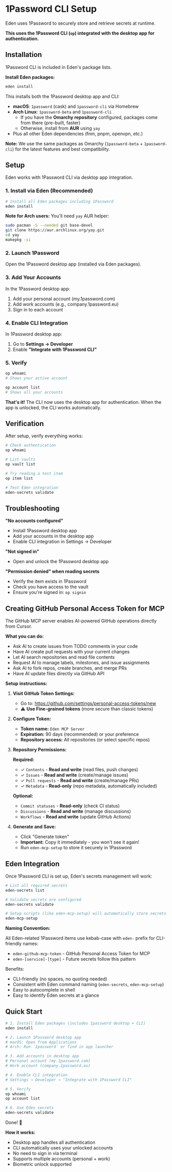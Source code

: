 # 1Password CLI Setup

Eden uses 1Password to securely store and retrieve secrets at runtime.

**This uses the 1Password CLI (`op`) integrated with the desktop app for authentication.**

## Installation

1Password CLI is included in Eden's package lists.

**Install Eden packages:**
```bash
eden install
```

This installs both the 1Password desktop app and CLI:
- **macOS**: `1password` (cask) and `1password-cli` via Homebrew
- **Arch Linux**: `1password-beta` and `1password-cli`
  - If you have the **Omarchy repository** configured, packages come from there (pre-built, faster)
  - Otherwise, install from **AUR** using `yay`
- Plus all other Eden dependencies (fnm, pnpm, openvpn, etc.)

**Note:** We use the same packages as Omarchy (`1password-beta` + `1password-cli`) for the latest features and best compatibility.

## Setup

Eden works with 1Password CLI via desktop app integration.

### 1. Install via Eden (Recommended)

```bash
# Install all Eden packages including 1Password
eden install
```

**Note for Arch users:** You'll need `yay` AUR helper:
```bash
sudo pacman -S --needed git base-devel
git clone https://aur.archlinux.org/yay.git
cd yay
makepkg -si
```

### 2. Launch 1Password

Open the 1Password desktop app (installed via Eden packages).

### 3. Add Your Accounts

In the 1Password desktop app:
1. Add your personal account (my.1password.com)
2. Add work accounts (e.g., company.1password.eu)
3. Sign in to each account

### 4. Enable CLI Integration

In 1Password desktop app:
1. Go to **Settings → Developer**
2. Enable **"Integrate with 1Password CLI"**

### 5. Verify

```bash
op whoami
# Shows your active account

op account list
# Shows all your accounts
```

**That's it!** The CLI now uses the desktop app for authentication. When the app is unlocked, the CLI works automatically.

## Verification

After setup, verify everything works:

```bash
# Check authentication
op whoami

# List vaults
op vault list

# Try reading a test item
op item list

# Test Eden integration
eden-secrets validate
```

## Troubleshooting

**"No accounts configured"**
- Install 1Password desktop app
- Add your accounts in the desktop app
- Enable CLI integration in Settings → Developer

**"Not signed in"**
- Open and unlock the 1Password desktop app

**"Permission denied" when reading secrets**
- Verify the item exists in 1Password
- Check you have access to the vault
- Ensure you're signed in: `op signin`

## Creating GitHub Personal Access Token for MCP

The GitHub MCP server enables AI-powered GitHub operations directly from Cursor.

**What you can do:**
- Ask AI to create issues from TODO comments in your code
- Have AI create pull requests with your current changes
- Let AI search repositories and read file contents
- Request AI to manage labels, milestones, and issue assignments
- Ask AI to fork repos, create branches, and merge PRs
- Have AI update files directly via GitHub API

**Setup instructions:**

1. **Visit GitHub Token Settings:**
   - Go to: https://github.com/settings/personal-access-tokens/new
   - ⚠️ **Use Fine-grained tokens** (more secure than classic tokens)

2. **Configure Token:**
   - **Token name:** `Eden MCP Server`
   - **Expiration:** 90 days (recommended) or your preference
   - **Repository access:** All repositories (or select specific repos)

3. **Repository Permissions:**
   
   **Required:**
   - ✓ `Contents` - **Read and write** (read files, push changes)
   - ✓ `Issues` - **Read and write** (create/manage issues)
   - ✓ `Pull requests` - **Read and write** (create/manage PRs)
   - ✓ `Metadata` - **Read-only** (repo metadata, automatically included)
   
   **Optional:**
   - `Commit statuses` - **Read-only** (check CI status)
   - `Discussions` - **Read and write** (manage discussions)
   - `Workflows` - **Read and write** (update GitHub Actions)

4. **Generate and Save:**
   - Click "Generate token"
   - **Important:** Copy it immediately - you won't see it again!
   - Run `eden-mcp-setup` to store it securely in 1Password

## Eden Integration

Once 1Password CLI is set up, Eden's secrets management will work:

```bash
# List all required secrets
eden-secrets list

# Validate secrets are configured
eden-secrets validate

# Setup scripts (like eden-mcp-setup) will automatically store secrets
eden-mcp-setup
```

**Naming Convention:**

All Eden-related 1Password items use kebab-case with `eden-` prefix for CLI-friendly names:
- `eden-github-mcp-token` - GitHub Personal Access Token for MCP
- `eden-[service]-[type]` - Future secrets follow this pattern

Benefits:
- CLI-friendly (no spaces, no quoting needed)
- Consistent with Eden command naming (`eden-secrets`, `eden-mcp-setup`)
- Easy to autocomplete in shell
- Easy to identify Eden secrets at a glance

## Quick Start

```bash
# 1. Install Eden packages (includes 1password desktop + CLI)
eden install

# 2. Launch 1Password desktop app
# macOS: Open from Applications
# Arch: Run `1password` or find in app launcher

# 3. Add accounts in desktop app
# Personal account (my.1password.com)
# Work account (company.1password.eu)

# 4. Enable CLI integration
# Settings → Developer → "Integrate with 1Password CLI"

# 5. Verify
op whoami
op account list

# 6. Use Eden secrets
eden-secrets validate
```

Done! 🎉

**How it works:**
- Desktop app handles all authentication
- CLI automatically uses your unlocked accounts
- No need to sign in via terminal
- Supports multiple accounts (personal + work)
- Biometric unlock supported

